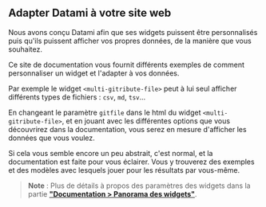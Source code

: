 
## Adapter Datami à votre site web

Nous avons conçu Datami afin que ses widgets puissent être personnalisés puis qu'ils puissent afficher vos propres données, de la manière que vous souhaitez.

Ce site de documentation vous fournit différents exemples de comment personnaliser un widget et l'adapter à vos données.

Par exemple le widget `<multi-gitribute-file>` peut à lui seul afficher différents types de fichiers : `csv`, `md`, `tsv`... 

En changeant le paramètre `gitfile` dans le html du widget `<multi-gitribute-file>`, et en jouant avec les différentes options que vous découvrirez dans la documentation, vous serez en mesure d'afficher les données que vous voulez.

Si cela vous semble encore un peu abstrait, c'est normal, et la documentation est faite pour vous éclairer. Vous y trouverez des exemples et des modèles avec lesquels jouer pour les résultats par vous-même.

> **Note** : Plus de détails à propos des paramètres des widgets dans la partie **["Documentation > Panorama des widgets"](/docs-widgets-overview)**.
